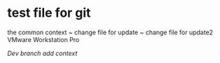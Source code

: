 # test file for git
 the common context
 ~ change file for update
 ~ change file for update2 
VMware Workstation Pro

*Dev branch add context*